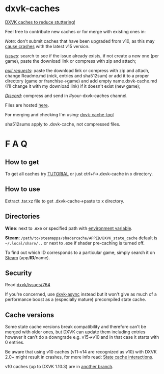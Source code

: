 # dxvk-caches
[DXVK caches to reduce stuttering!](https://github.com/doitsujin/dxvk#state-cache)

Feel free to contribute new caches or for merge with existing ones in:

*Note*: don't submit caches that have been upgraded from v10, as this may [cause crashes](https://github.com/doitsujin/dxvk/releases/tag/v2.0) with the latest v15 version.

[_issues_](https://github.com/begin-theadventure/dxvk-caches/issues/): search to see if the issue already exists, if not create a new one (per game), paste the download link or compress with zip and attach;

[_pull requests_](https://github.com/begin-theadventure/dxvk-caches/pulls): paste the download link or compress with zip and attach, change Readme.md (nick, entries and sha512sum) or add it to a proper directory (game or franchise->game) and add empty name.dxvk-cache.md (I'll change it with my download link) if it doesn't exist (new game);

[_Discord_](https://discord.gg/RsYQ4UPwth): compress and send in #your-dxvk-caches channel.

Files are hosted [here](https://sam.nl.tab.digital/s/oZRKz5So2B8gbzY).

For merging and checking I'm using: [dxvk-cache-tool](https://github.com/DarkTigrus/dxvk-cache-tool)

sha512sums apply to .dxvk-cache, not compressed files.

# F A Q
## How to get
To get all caches try [TUTORIAL](https://github.com/begin-theadventure/get-dxvk-caches/blob/main/script/TUTORIAL.md) or just ctrl+f->.dxvk-cache in x directory.
## How to use
Extract .tar.xz file to get .dxvk-cache->paste to x directory.
## Directories
**Wine**: next to .exe or specified path with [environment variable](https://github.com/doitsujin/dxvk#state-cache).

**Steam**: `/path/to/steamapps/shadercache/APPID/DXVK_state_cache` default is `~/.local/share/..` or next to .exe if shader pre-caching is turned off. 

To find out which ID corresponds to a particular game, simply search it on [Steam](https://store.steampowered.com/search/) (app/**ID**/name).
## Security
Read [dxvk/issues/764](https://github.com/doitsujin/dxvk/issues/764)

If you're concerned, use [dxvk-async](https://github.com/Sporif/dxvk-async) instead but it won't give as much of a performance boost as a (especially mature) precompiled state cache.
## Cache versions
Some state cache versions break compatibility and therefore can't be merged with older ones, but DXVK can update them including entries however it can't do a downgrade e.g. v15->v10 and in that case it starts with 0 entries.

Be aware that using v10 caches (v11-v14 are recognized as v10) with DXVK 2.0+ might result in crashes, for more info read: [State cache interactions](https://github.com/doitsujin/dxvk/releases/tag/v2.0).

v10 caches (up to DXVK 1.10.3) are in [another branch](https://github.com/begin-theadventure/dxvk-caches/tree/v10).

